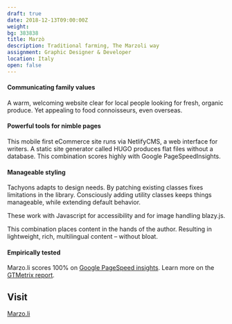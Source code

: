 ```yaml
---
draft: true
date: 2018-12-13T09:00:00Z
weight:
bg: 383838
title: Marzò
description: Traditional farming, The Marzoli way
assignment: Graphic Designer & Developer
location: Italy
open: false
---
```


<!--date: 2019-02-03T15:49:50.219Z-->

<!--
{{/* <flickity src="3si/images/3si-sales.jpg" title="3Si marketing content" selectCell="flkty.selectCell( value, isWrapped, isInstant )" > */}}
-->

#### Communicating family values

A warm, welcoming website clear for local people looking for fresh, organic produce. Yet appealing to food connoisseurs, even overseas.

#### Powerful tools for nimble pages

This mobile first eCommerce site runs via NetlifyCMS, a web interface for writers. A static site generator called HUGO produces flat files without a database. This combination scores highly with Google PageSpeedInsights.

#### Manageable styling

Tachyons adapts to design needs. By patching existing classes fixes limitations in the library. Consciously adding utility classes keeps things manageable, while extending default behavior.

These work with Javascript for accessibility and for image handling blazy.js.

<!--list.js handles client-side search. And the gallery is handled by Flickity.-->

This combination places content in the hands of the author. Resulting in lightweight, rich, multilingual content – without bloat.

#### Empirically tested

Marzo.li scores 100% on [Google PageSpeed insights](https://developers.google.com/speed/pagespeed/insights/?url=https://marzo.li/). Learn more on the [GTMetrix report](https://inspiredlabs.co.uk/gtmetrix.com/reports/may-2019-marzo.li.pdf).




<!--#### Intelligent systems

With OpenCV we aim to solve common problems during harvest. Machine learning and artificial intelligence should resolve challenges of abundance.
-->

<!--Design & Development. Winter&nbsp;2017 - Spring&nbsp;2019
  Marzò-->
<!--
### Marzò are interested in technology that can improve their fledgling business.
#### The problem with quality control
Automating farm activities isn't always viable, and still relies on a hierarchy of farmhands.
Monitoring people's output is often met with resistance. So to improve precision harvesting and simplify the rules, algorithmic comparison provides a cost-effective way to monitor yeilds. By prototyping with OpenCV, the business is exploring the viability of automation and reaping the benefits.
-->

## Visit

[Marzo.li](https://marzo.li/) <!-- Update Marzò -->
